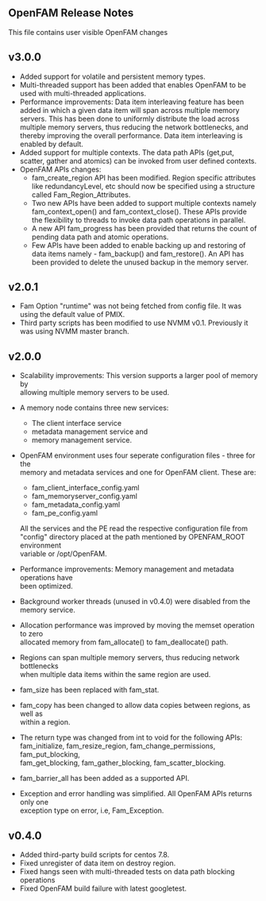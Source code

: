 
OpenFAM Release Notes
---------------------

This file contains user visible OpenFAM changes

v3.0.0
------
 - Added support for volatile and persistent memory types.
 - Multi-threaded support has been added that enables OpenFAM to be used with
   multi-threaded applications.
 - Performance improvements: Data item interleaving feature has been added in
   which a given data item will span across multiple memory servers. This has
   been done to uniformly distribute the load across multiple memory servers,
   thus reducing the network bottlenecks, and thereby improving the overall
   performance. Data item interleaving is enabled by default.
 - Added support for multiple contexts. The data path APIs (get,put, scatter,
   gather and atomics) can be invoked from user defined contexts.
 - OpenFAM APIs changes:
   - fam_create_region API has been modified. Region specific attributes like
     redundancyLevel, etc should now be specified using a structure called
	 Fam_Region_Attributes.
   - Two new APIs have been added to support multiple contexts namely
     fam_context_open() and fam_context_close(). These APIs provide the
	 flexibility to threads to invoke data path operations in parallel.
   - A new API fam_progress has been provided that returns the count of pending
     data path and atomic operations.
   - Few APIs have been added to enable backing up and restoring of data items
     namely - fam_backup() and fam_restore(). An API has been provided to delete
	 the unused backup in the memory server.

v2.0.1
------
 - Fam Option "runtime" was not being fetched from config file. It was using 
   the default value of PMIX.
 - Third party scripts has been modified to use NVMM v0.1. Previously it was 
   using NVMM master branch.
 
v2.0.0
------
 - Scalability improvements: This version supports a larger pool of memory by  
   allowing multiple memory servers to be used. 
 - A memory node contains three new services: 
    - The client interface service
    - metadata management service and 
    - memory management service.
    
 - OpenFAM environment uses four seperate configuration files - three for the  
   memory and metadata services and one for OpenFAM client. These are:  
   - fam_client_interface_config.yaml 
   - fam_memoryserver_config.yaml 
   - fam_metadata_config.yaml 
   - fam_pe_config.yaml 

   All the services and the PE read the respective configuration file from  
   "config" directory placed at the path mentioned by OPENFAM_ROOT environment  
   variable or /opt/OpenFAM.
 - Performance improvements: Memory management and metadata operations have  
   been optimized. 
 - Background worker threads (unused in v0.4.0) were disabled from the  
   memory service.
 - Allocation performance was improved by moving the memset operation to zero   
   allocated memory from fam_allocate() to fam_deallocate() path.
 - Regions can span multiple memory servers, thus reducing network bottlenecks  
   when multiple data items within the same region are used.
 - fam_size has been replaced with fam_stat.
 - fam_copy has been changed to allow data copies between regions, as well as  
   within a region.
 - The return type was changed from int to void for the following APIs:  
   fam_initialize, fam_resize_region, fam_change_permissions, fam_put_blocking,  
   fam_get_blocking, fam_gather_blocking, fam_scatter_blocking.  
 - fam_barrier_all has been added as a supported API.
 - Exception and error handling was simplified. All OpenFAM APIs returns only one  
   exception type on error, i.e, Fam_Exception.
   
v0.4.0
------
 - Added third-party build scripts for centos 7.8.
 - Fixed unregister of data item on destroy region.
 - Fixed hangs seen with multi-threaded tests on data path blocking operations
 - Fixed OpenFAM build failure with latest googletest.
